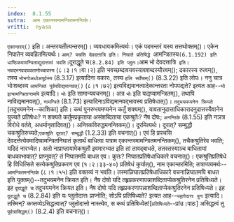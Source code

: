 ```yaml
---
index:  8.1.55
sutra:  आम एकान्तरमामन्त्रितमनन्तिके।
vritti:  nyasa
---
```


`एकान्तरम्()` इति। अन्तरयतीत्यन्तरम्()। व्यवधायकमित्यर्थः। एकं पदमन्तरं यस्य तत्तथोक्तम्()। एकेन निपातेन व्यवहितमित्यर्थः। `आम्? पचसि देवदत्तात्रि इति। निघाते प्रतिषिद्धे `आमन्त्रितस्य` (6.1.192) इति धाष्ठिकमामन्त्रिताद्युदात्तत्वं भवति। `दूराद्धूते च` (8.2.84) इति प्लुतः। `आम भो देवदत्तात्रि` इति। भवद्भगवदघवतामोच्चावस्य` (८।३।१।वा।२) इति भवच्छब्दावयवस्यावशब्दस्यौत्त्वम्(); दकारस्य रुत्वम्(), तस्य `भोभगोअधोअपूर्वस्य` (8.3.17) इत्यादिना यकारः, तस्य `हलि सर्वेषाम्()` (8.3.22) इति लोपः।
ननु चात्र भोःशब्दस्य `आमन्त्रितं पूर्वमविद्यमानवत्()` (८।१।७२) इत्यविद्यमानत्वादेकान्तरता नोपपद्यते? इत्यत आह--`भो इत्यामन्त्रितान्तमपि` इत्यादि। `भोः` इति सामान्यवचनम्()। अत्र `भोः` इति यद्यप्यामन्त्रितम्(), तथापि नाविद्यमानवत्(), `नामन्त्रिते` (8.1.73) इत्यादिनाऽविद्यमानवद्भावस्य प्रतिषेधात्()। 
`तदुभयमप्यनेन क्रियते` [तदुभयमनेन--काशिका] इति। कथं पुनरुभयमप्यनेन कर्तुं शक्यम्(), यावतानुदात्ताधिकारादनुदात्तस्यैवानेन युज्यते प्रतिषेधः? न शक्यते कर्तुमप्रकृताया असंशब्दिताया एकश्रुतेः? नैष दोषः; `अनन्तिके` (8.1.55) इति नञत्र विरोधे वर्तते, अधर्मानृतादिवत्()। अन्तिकविरुद्धमनन्तिकम्()। दूरमित्यर्थः। दूरात्? सम्बुद्धौ चकश्रुतिरुच्यते;`एकश्रुति दूरात्? सम्बुद्धौ` (1.2.33) इति वचनात्()। एवं हि प्रपचसि देवदत्तेत्येवमादिष्वामन्त्रितनिघातं कृतार्थं बाधित्वा यत्राम एकान्तरमामन्त्रितमनन्तिकम्(), तचैकश्रुतिरेव भवति; यदिदं नारभ्येत। अतो नाप्राप्तायामेकश्रुतौ इवमारभ्यत इति तां तावद्बाधते, ततस्तस्याञ्च बाधितायां बाधकाभावात्? प्राप्नुवत्? तं निघातमपि बाधत एव। कुतः? निघातप्रतिषेधाधिकारे वचनात्()। एकश्रुतिप्रतिषेधे हि विधित्सिते सत्येकश्रुतिप्रकरण एव (१।२।३३-४०) प्रतिषेधं कुर्यात्(), नाम एकान्तरमिति; तत्राप्ययमर्थः--`आमन्त्रितमनन्तिके` (८।१।५५) इति वक्तव्यं न भवति। तस्मान्निघातप्रतिषेधाधिकारे वचनान्निघातमपि बाधत इति युक्तम्()--तदुभयमनेन क्रियत इति। नैष दोषो यदि तह्र्रप्रकरणापन्नाशब्दिताप्येकश्रुतिरनेन प्रतिषिध्यते। इह `दूराद्धूते च` तदुभयमनेन क्रियत इति। नैष दोषो यदि तह्र्रप्रकरणापन्नाशब्दिताप्येकश्रुतिरनेन प्रतिषिध्यते। इह `दूराद्धूते च` (8.2.84) इति यः प्लुतोदात्तः प्राप्नोति; सोऽपि प्रतिषिध्यते? इत्यत आह--`प्लृतोदात्तः पुनः` इत्यादि। तस्मिन्? कत्र्तव्येऽसिद्धत्वात्? प्लुतोदात्तो नास्त्येव, स कथं प्रतिषिध्येत![`प्रतिषिध्यते`--प्रांउ।पाठः] असिद्धत्वं तु `पूर्वत्रासिद्धम्()` (8.2.4) इति वचनात्()।
